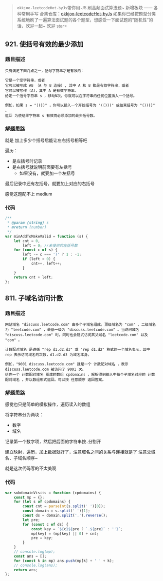 > `okkjoo-leetcodeHot-byJs`带你用 JS 刷高频面试算法题~
> 新增板块 —— 各种常用手写
> 合集仓库：[okkjoo-leetcodeHot-byJs](https://github.com/okkjoo/okkjoo-leetcodeHot-byJs)
> 如果你已经按题型分类系统地刷了一遍算法面试题的各个题型，想感受一下面试题的”随机性”的话，欢迎一起~ 欢迎 star⭐

## 921. 使括号有效的最少添加

### 题目描述

```
只有满足下面几点之一，括号字符串才是有效的：

它是一个空字符串，或者
它可以被写成 AB （A 与 B 连接）, 其中 A 和 B 都是有效字符串，或者
它可以被写作 (A)，其中 A 是有效字符串。
给定一个括号字符串 s ，移动N次，你就可以在字符串的任何位置插入一个括号。

例如，如果 s = "()))" ，你可以插入一个开始括号为 "(()))" 或结束括号为 "())))" 。
返回 为使结果字符串 s 有效而必须添加的最少括号数。
```

### 解题思路

就是 加上多少个括号后能让左右括号相等吧

遍历：

- 是左括号时记录
- 是右括号就说明前面要有左括号
  - 如果没有，就要加一个左括号

最后记录中还有左括号，就要加上对应的右括号

感觉这题配不上 medium

### 代码

```js
/**
 * @param {string} s
 * @return {number}
 */
var minAddToMakeValid = function (s) {
	let cnt = 0,
		left = 0; //未使用的左括号数
	for (const c of s) {
		left -= c === ')' ? 1 : -1;
		if (left < 0) {
			cnt++, left++;
		}
	}
	return cnt + left;
};
```

## 811. 子域名访问计数

### 题目描述

```
网站域名 "discuss.leetcode.com" 由多个子域名组成。顶级域名为 "com" ，二级域名为 "leetcode.com" ，最低一级为 "discuss.leetcode.com" 。当访问域名 "discuss.leetcode.com" 时，同时也会隐式访问其父域名 "leetcode.com" 以及 "com" 。

计数配对域名 是遵循 "rep d1.d2.d3" 或 "rep d1.d2" 格式的一个域名表示，其中 rep 表示访问域名的次数，d1.d2.d3 为域名本身。

例如，"9001 discuss.leetcode.com" 就是一个 计数配对域名 ，表示 discuss.leetcode.com 被访问了 9001 次。
给你一个 计数配对域名 组成的数组 cpdomains ，解析得到输入中每个子域名对应的 计数配对域名 ，并以数组形式返回。可以按 任意顺序 返回答案。
```

### 解题思路

感觉也只是简单的模拟操作，遍历读入的数组

将字符串分为两块：

- 数字
- 域名

记录第一个数字项，然后把后面的字符串按`.`分割开

建立映射，遍历，加上数据就好了，注意域名之间的关系与连接就是了
注意父域名、子域名顺序~

就是这次代码写的不太美观

### 代码

```js
var subdomainVisits = function (cpdomains) {
	const mp = {};
	for (let s of cpdomains) {
		const cnt = parseInt(s.split(' ')[0]);
		const domain = s.split(' ')[1];
		const ds = domain.split('.').reverse();
		let pre;
		for (const c of ds) {
			const key = `${c}${pre ? `.${pre}` : ''}`;
			mp[key] = (mp[key] || 0) + cnt;
			pre = key;
		}
	}
	// console.log(mp);
	const ans = [];
	for (const k in mp) ans.push(mp[k] + ' ' + k);
	// console.log(ans);
	return ans;
};
```
